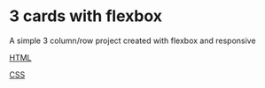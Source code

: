 # 3 cards with flexbox
A simple 3 column/row project created with flexbox and responsive


[HTML](index.html)

[CSS](styles.css)
